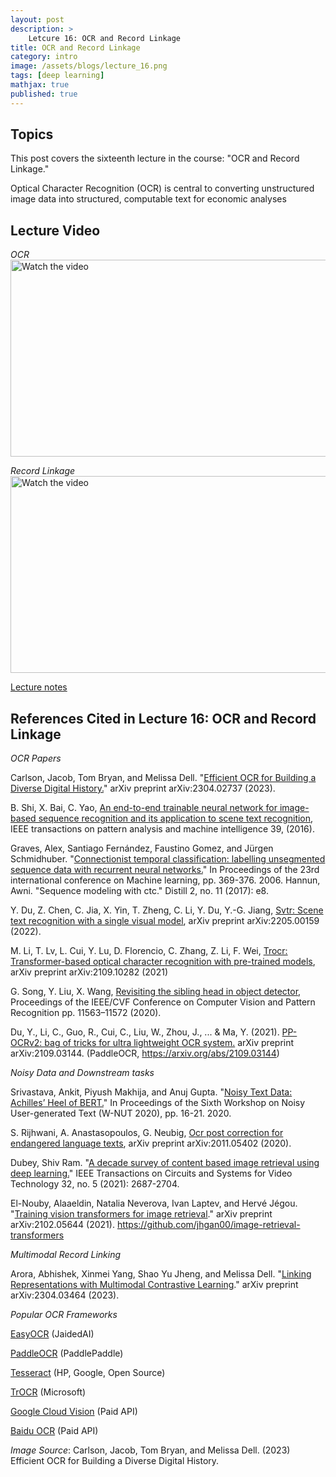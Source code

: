 ```yaml
---
layout: post
description: >
    Letcure 16: OCR and Record Linkage
title: OCR and Record Linkage
category: intro
image: /assets/blogs/lecture_16.png
tags: [deep learning]
mathjax: true
published: true
---
```


## Topics

This post covers the sixteenth lecture in the course: "OCR and Record Linkage." 

Optical Character Recognition (OCR) is central to converting unstructured image data into structured, computable text for economic analyses

## Lecture Video

_OCR_
<a href="https://www.youtube.com/watch?v=JP16z1JNyLg&ab_channel=MelissaDell" target="_blank">
 <img src="http://img.youtube.com/vi/JP16z1JNyLg/mqdefault.jpg" alt="Watch the video" width="560" height="315" />
</a>

_Record Linkage_
<a href="https://www.youtube.com/watch?v=_JYhuQUA1Hg&ab_channel=MelissaDell" target="_blank">
 <img src="http://img.youtube.com/vi/_JYhuQUA1Hg/mqdefault.jpg" alt="Watch the video" width="560" height="315" />
</a>

[Lecture notes](https://www.dropbox.com/s/xj7d4zzyaxnbpme/lecture_OCR_linkage.pdf?dl=0)


## References Cited in Lecture 16: OCR and Record Linkage

_OCR Papers_

Carlson, Jacob, Tom Bryan, and Melissa Dell. "[Efficient OCR for Building a Diverse Digital History.](https://arxiv.org/pdf/2304.02737.pdf)" arXiv preprint arXiv:2304.02737 (2023).

B. Shi, X. Bai, C. Yao, [An end-to-end trainable neural network for image-based sequence recognition and its application to scene text recognition](https://arxiv.org/pdf/1507.05717.pdf%E3%80%82), IEEE transactions on pattern analysis and machine intelligence 39, (2016).

Graves, Alex, Santiago Fernández, Faustino Gomez, and Jürgen Schmidhuber. "[Connectionist temporal classification: labelling unsegmented sequence data with recurrent neural networks.](http://imagine.enpc.fr/~obozinsg/teaching/mva_gm/papers/ctc.pdf)" In Proceedings of the 23rd international conference on Machine learning, pp. 369-376. 2006. Hannun, Awni. "Sequence modeling with ctc." Distill 2, no. 11 (2017): e8.

Y. Du, Z. Chen, C. Jia, X. Yin, T. Zheng, C. Li, Y. Du, Y.-G. Jiang, [Svtr: Scene text recognition with a single visual model](https://arxiv.org/pdf/2205.00159), arXiv preprint arXiv:2205.00159 (2022).

M. Li, T. Lv, L. Cui, Y. Lu, D. Florencio, C. Zhang, Z. Li, F. Wei, [Trocr: Transformer-based optical character recognition with pre-trained models](https://arxiv.org/pdf/2109.10282), arXiv preprint arXiv:2109.10282 (2021)

G. Song, Y. Liu, X. Wang, [Revisiting the sibling head in object detector](http://openaccess.thecvf.com/content_CVPR_2020/papers/Song_Revisiting_the_Sibling_Head_in_Object_Detector_CVPR_2020_paper.pdf), Proceedings of the IEEE/CVF Conference on Computer Vision and Pattern Recognition pp. 11563–11572 (2020).

Du, Y., Li, C., Guo, R., Cui, C., Liu, W., Zhou, J., ... & Ma, Y. (2021). [PP-OCRv2: bag of tricks for ultra lightweight OCR system.](https://arxiv.org/pdf/2109.03144.pdf) arXiv preprint arXiv:2109.03144. (PaddleOCR, https://arxiv.org/abs/2109.03144) 

_Noisy Data and Downstream tasks_

Srivastava, Ankit, Piyush Makhija, and Anuj Gupta. "[Noisy Text Data: Achilles’ Heel of BERT.](https://arxiv.org/pdf/2003.12932.pdf)" In Proceedings of the Sixth Workshop on Noisy User-generated Text (W-NUT 2020), pp. 16-21. 2020.

S. Rijhwani, A. Anastasopoulos, G. Neubig, [Ocr post correction for endangered language texts](https://arxiv.org/pdf/2011.05402), arXiv preprint arXiv:2011.05402 (2020).

Dubey, Shiv Ram. "[A decade survey of content based image retrieval using deep learning.](https://arxiv.org/pdf/2012.00641)" IEEE Transactions on Circuits and Systems for Video Technology 32, no. 5 (2021): 2687-2704.

El-Nouby, Alaaeldin, Natalia Neverova, Ivan Laptev, and Hervé Jégou. "[Training vision transformers for image retrieval](https://arxiv.org/pdf/2102.05644)." arXiv preprint arXiv:2102.05644 (2021). https://github.com/jhgan00/image-retrieval-transformers

_Multimodal Record Linking_

Arora, Abhishek, Xinmei Yang, Shao Yu Jheng, and Melissa Dell. "[Linking Representations with Multimodal Contrastive Learning](https://arxiv.org/pdf/2304.03464.pdf)." arXiv preprint arXiv:2304.03464 (2023).


_Popular OCR Frameworks_

[EasyOCR](https://github.com/JaidedAI/EasyOCR) (JaidedAI)

[PaddleOCR](https://github.com/PaddlePaddle/PaddleOCR) (PaddlePaddle)

[Tesseract](https://github.com/tesseract-ocr/tesseract) (HP, Google, Open Source)

[TrOCR](https://github.com/microsoft/unilm/tree/master/trocr) (Microsoft)

[Google Cloud Vision](https://cloud.google.com/vision) (Paid API)

[Baidu OCR](https://intl.cloud.baidu.com/product/ocr.html) (Paid API)

_Image Source_: Carlson, Jacob, Tom Bryan, and Melissa Dell. (2023) Efficient OCR for Building a Diverse Digital History.
